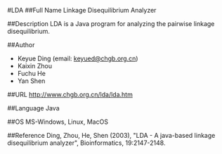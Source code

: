 #LDA
##Full Name
Linkage Disequilibrium Analyzer

##Description
LDA is a Java program for analyzing the pairwise linkage disequilibrium.

##Author
* Keyue Ding (email: keyued@chgb.org.cn)
* Kaixin Zhou
* Fuchu He
* Yan Shen

##URL
http://www.chgb.org.cn/lda/lda.htm

##Language
Java

##OS
MS-Windows, Linux, MacOS

##Reference
Ding, Zhou, He, Shen (2003), "LDA - A java-based linkage disequilibrium analyzer", Bioinformatics, 19:2147-2148.

